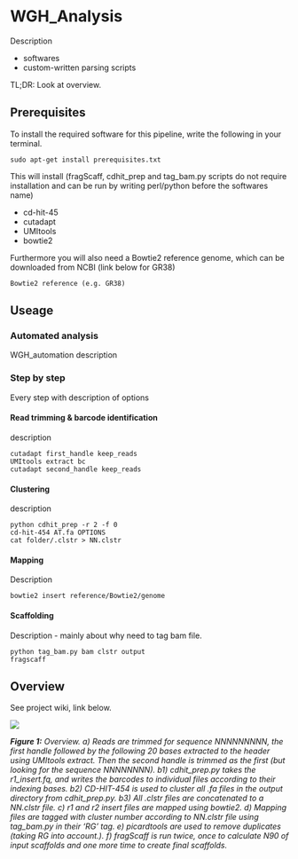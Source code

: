 # WGH_Analysis

Description
  - softwares
  - custom-written parsing scripts

TL;DR: Look at overview.

## Prerequisites

To install the required software for this pipeline, write the following in your terminal.
```
sudo apt-get install prerequisites.txt
```
This will install (fragScaff, cdhit_prep and tag_bam.py scripts do not require installation and can be run by writing perl/python before the
softwares name)
  - cd-hit-45
  - cutadapt
  - UMItools
  - bowtie2
  
Furthermore you will also need a Bowtie2 reference genome, which can be downloaded from NCBI (link below for GR38)
```
Bowtie2 reference (e.g. GR38)
```
## Useage

### Automated analysis
WGH_automation description

### Step by step
Every step with description of options

#### Read trimming & barcode identification
description

```
cutadapt first_handle keep_reads
UMItools extract bc
cutadapt second_handle keep_reads
```

#### Clustering
description
```
python cdhit_prep -r 2 -f 0
cd-hit-454 AT.fa OPTIONS
cat folder/.clstr > NN.clstr
```

#### Mapping
Description
```
bowtie2 insert reference/Bowtie2/genome
```

#### Scaffolding
Description - mainly about why need to tag bam file.
```
python tag_bam.py bam clstr output
fragscaff
```

## Overview
See project wiki, link below.

![](https://github.com/FrickTobias/WGH_Analysis/blob/master/figures/flowchart.png)

_**Figure 1:** Overview. a) Reads are trimmed for sequence NNNNNNNNN, the first handle followed by the following 20 bases 
extracted to the header using UMItools extract. Then the second handle is trimmed as the first (but looking for the 
sequence NNNNNNNN). b1) cdhit_prep.py takes the r1_insert.fq, and writes the barcodes to individual files according 
to their indexing bases. b2) CD-HIT-454 is used to cluster all .fa files in the output directory from cdhit_prep.py. 
b3) All .clstr files are concatenated to a NN.clstr file. c) r1 and r2 insert files are mapped using bowtie2. d) 
Mapping files are tagged with cluster number according to NN.clstr file using tag_bam.py in their ‘RG’ tag. e) 
picardtools are used to remove duplicates (taking RG into account.). f) fragScaff is run twice, once to calculate 
N90 of input scaffolds and one more time to create final scaffolds._
